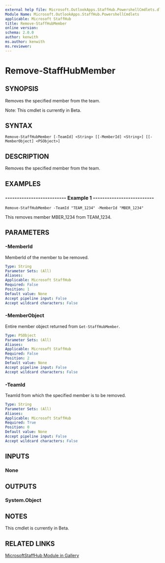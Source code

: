 ```yaml
---
external help file: Microsoft.OutlookApps.StaffHub.PowershellCmdlets.dll-Help.xml
Module Name: Microsoft.OutlookApps.StaffHub.PowershellCmdlets
applicable: Microsoft StaffHub
title: Remove-StaffHubMember
online version: 
schema: 2.0.0
author: kenwith
ms.author: kenwith
ms.reviewer:
---
```


# Remove-StaffHubMember

## SYNOPSIS
Removes the specified member from the team.

Note: This cmdlet is currently in Beta.

## SYNTAX

```
Remove-StaffHubMember [-TeamId] <String> [[-MemberId] <String>] [[-MemberObject] <PSObject>]
```

## DESCRIPTION
Removes the specified member from the team.

## EXAMPLES

### -------------------------- Example 1 --------------------------
```
Remove-StaffHubMember -TeamId "TEAM_1234" -MemberId "MBER_1234"
```

This removes member MBER_1234 from TEAM_1234.

## PARAMETERS

### -MemberId
MemberId of the member to be removed.

```yaml
Type: String
Parameter Sets: (All)
Aliases: 
Applicable: Microsoft StaffHub
Required: False
Position: 1
Default value: None
Accept pipeline input: False
Accept wildcard characters: False
```

### -MemberObject
Entire member object returned from `Get-StaffHubMember`.

```yaml
Type: PSObject
Parameter Sets: (All)
Aliases: 
Applicable: Microsoft StaffHub
Required: False
Position: 2
Default value: None
Accept pipeline input: False
Accept wildcard characters: False
```

### -TeamId
TeamId from which the specified member is to be removed.

```yaml
Type: String
Parameter Sets: (All)
Aliases: 
Applicable: Microsoft StaffHub
Required: True
Position: 0
Default value: None
Accept pipeline input: False
Accept wildcard characters: False
```

## INPUTS

### None

## OUTPUTS

### System.Object

## NOTES

This cmdlet is currently in Beta.

## RELATED LINKS

[MicrosoftStaffHub Module in Gallery](https://www.powershellgallery.com/packages/MicrosoftStaffHub/1.0.0-alpha)
